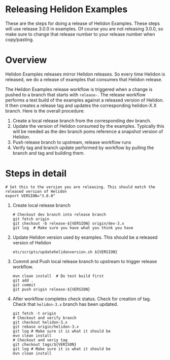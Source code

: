 
# Releasing Helidon Examples

These are the steps for doing a release of Helidon Examples. These steps
will use release 3.0.0 in examples. Of course you are not releasing
3.0.0, so make sure to change that release number to your release
number when copy/pasting.

# Overview

Helidon Examples releases mirror Helidon releases. So every time Helidon
is released, we do a release of examples that consumes that Helidon release.

The Helidon Examples release workflow is triggered when a change is pushed to
a branch that starts with `release-`. The release workflow performs
a test build of the examples against a released version of Helidon. It then
creates a release tag and updates the corresponding helidon-X.X branch.
Here is the overall procedure:

1. Create a local release branch from the corresponding dev branch.
2. Update the version of Helidon consumed by the examples. Typically this will be
   needed as the dev branch poms reference a snapshot version of Helidon.
3. Push release branch to upstream, release workflow runs
4. Verify tag and branch update performed by workflow by pulling the branch and tag and 
   building them.

# Steps in detail

```shell
# Set this to the version you are releasing. This should match the released version of Helidon
export VERSION="3.0.0"
```

1. Create local release branch

   ```shell
   # Checkout dev branch into release branch
   git fetch origin
   git checkout -b release-${VERSION} origin/dev-3.x
   git log  # Make sure you have what you think you have
   ```

2. Update Helidon version used by examples. This should be a released version of Helidon
   ```shell
   etc/scripts/updatehelidonversion.sh ${VERSION}
   ```
3. Commit and Push local release branch to upstream to trigger release workflow. 
   ```shell
   mvn clean install  # Do test build first
   git add .
   git commit
   git push origin release-${VERSION}
   ```
4. After workflow completes check status. Check for creation of tag. Check that `helidon-3.x`
   branch has been updated. 
   ```shell
   git fetch -t origin
   # Checkout and verify branch
   git checkout helidon-3.x 
   git rebase origin/helidon-3.x
   git log # Make sure it is what it should be
   mvn clean install
   # Checkout and veriy tag
   git checkout tags/${VERISON}
   git log # Make sure it is what it should be
   mvn clean install
   ```
